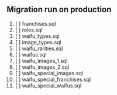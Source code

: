 ## Migration run on production
1. [ ] franchises.sql
2. [ ] roles.sql
3. [ ] waifu_types.sql
4. [ ] image_types.sql
5. [ ] waifu_rarities.sql
6. [ ] waifus.sql
7. [ ] waifu_images_1.sql
8. [ ] waifu_images_2.sql
9. [ ] waifu_special_images.sql
10. [ ] waifu_special_franchises.sql
11. [ ] waifu_special_waifus.sql